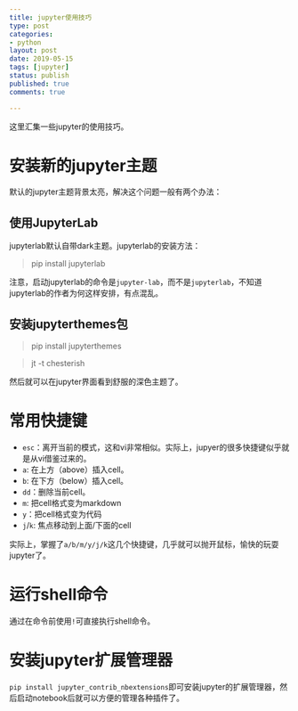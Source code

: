 ```yaml
---
title: jupyter使用技巧
type: post
categories:
- python
layout: post
date: 2019-05-15
tags: [jupyter]
status: publish
published: true
comments: true

---
```


这里汇集一些jupyter的使用技巧。

# 安装新的jupyter主题

默认的jupyter主题背景太亮，解决这个问题一般有两个办法：

## 使用JupyterLab
jupyterlab默认自带dark主题。jupyterlab的安装方法：

> pip install jupyterlab

注意，启动jupyterlab的命令是`jupyter-lab`，而不是`jupyterlab`，不知道
jupyterlab的作者为何这样安排，有点混乱。

## 安装jupyterthemes包

> pip install jupyterthemes

> jt -t chesterish

然后就可以在jupyter界面看到舒服的深色主题了。

# 常用快捷键

* `esc`：离开当前的模式，这和vi非常相似。实际上，jupyer的很多快捷键似乎就是从vi借鉴过来的。
* `a`: 在上方（above）插入cell。
* `b`: 在下方（below）插入cell。
* `dd`：删除当前cell。
* `m`: 把cell格式变为markdown
* `y`：把cell格式变为代码
* `j`/`k`: 焦点移动到上面/下面的cell

实际上，掌握了`a/b/m/y/j/k`这几个快捷键，几乎就可以抛开鼠标，愉快的玩耍jupyter了。

# 运行shell命令

通过在命令前使用`!`可直接执行shell命令。

# 安装jupyter扩展管理器

`pip install jupyter_contrib_nbextensions`即可安装jupyter的扩展管理器，然后启动notebook后就可以方便的管理各种插件了。

